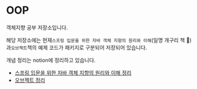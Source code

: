 # OOP

객체지향 공부 저장소입니다.

해당 저장소에는 현재`스프링 입문을 위한 자바 객체 지향의 원리와 이해`(일명 개구리 책 🐸)과`오브젝트`책의 예제 코드가 패키지로 구분되어 저장되어 있습니다.

개념 정리는 notion에 정리하고 있습니다.
- [스프링 입문을 위한 자바 객체 지향의 원리와 이해 정리](https://kimsojung.notion.site/348a667d9bf04c03a4f839b9d8abf618?pvs=4)
- [오브젝트 정리](https://kimsojung.notion.site/ab5c1314fedd4e12b1c153a8dca6ac8d?pvs=4)